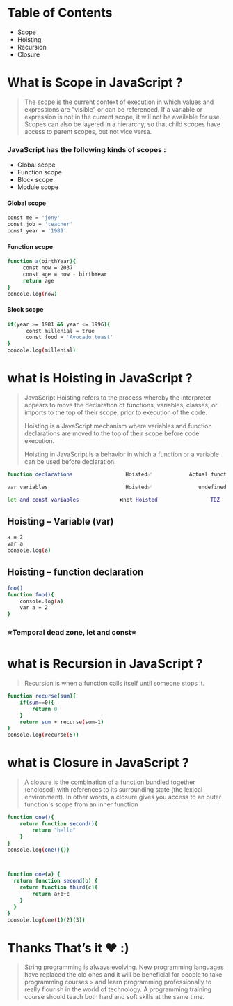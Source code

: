 # Table of Contents
- Scope
- Hoisting
- Recursion
- Closure


# What is Scope in JavaScript ?
> The scope is the current context of execution in which values and expressions
> are "visible" or can be referenced. If a variable or expression is not in the current
> scope, it will not be available for use. Scopes can also be layered in a hierarchy, 
> so that child scopes have access to parent scopes, but not vice versa.


### JavaScript has the following kinds of scopes :
-  Global scope
-  Function scope
-  Block scope
-  Module scope


#### Global scope 
```sh
const me = 'jony'
const job = 'teacher'
const year = '1989'
```


#### Function scope
```sh
function a(birthYear){
     const now = 2037
     const age = now - birthYear
     return age  
}
concole.log(now)
```


#### Block scope
```sh
if(year >= 1981 && year <= 1996){
      const millenial = true
      const food = 'Avocado toast'
}
concole.log(millenial)
```


# what is Hoisting in JavaScript ?

> JavaScript Hoisting refers to the process whereby the interpreter appears to move the declaration of functions,
> variables, classes, or imports to the top of their scope, prior to execution of the code.
>
> 
> Hoisting is a JavaScript mechanism where variables and function 
> declarations are moved to the top of their scope before code 
> execution.
>
> 
> Hoisting in JavaScript is a behavior in which a function or a variable 
> can be used before declaration.


```sh
function declarations                 Hoisted✅            Actual function           block scope

var variables                         Hoisted✅               undefined               Function

let and const variables             ❌not Hoisted                 TDZ                    Block
```



## Hoisting – Variable (var) 
```sh
a = 2
var a
console.log(a)
```


## Hoisting – function declaration
```sh
foo()
function foo(){
    console.log(a)
    var a = 2
}
```


### ⭐️Temporal dead zone, let and const⭐️

# what is Recursion in JavaScript ?
> Recursion is when a function calls itself until someone stops it.
```sh
function recurse(sum){
    if(sum==0){
        return 0
    }
    return sum + recurse(sum-1)
}
console.log(recurse(5))
```

# what is Closure in JavaScript ?
> A closure is the combination of a function bundled together (enclosed) with references to 
> its surrounding state (the lexical environment). In other words, a closure gives you 
> access to an outer function's scope from an inner function
```sh
function one(){
    return function second(){
        return "hello"
    }
}
console.log(one()())



function one(a) {
  return function second(b) {
    return function third(c){
        return a+b+c
    }
  }
}
console.log(one(1)(2)(3))

```
# Thanks That’s it ♥️ :)


> String programming is always evolving.  New programming languages ​​have replaced the old ones and it will be beneficial for people to take programming courses  > and learn programming professionally to really flourish in the world of technology.
> A programming training course should teach both hard and soft skills at the same time.



